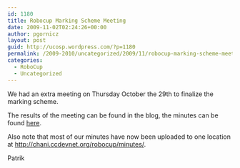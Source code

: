 ```yaml
---
id: 1180
title: Robocup Marking Scheme Meeting
date: 2009-11-02T02:24:26+00:00
author: pgornicz
layout: post
guid: http://ucosp.wordpress.com/?p=1180
permalink: /2009-2010/uncategorized/2009/11/robocup-marking-scheme-meeting/
categories:
  - RoboCup
  - Uncategorized
---
```

We had an extra meeting on Thursday October the 29th to finalize the marking scheme.

The results of the meeting can be found in the blog, the minutes can be found [here](http://chani.ccdevnet.org/robocup/minutes/minutes-oct29.txt).

Also note that most of our minutes have now been uploaded to one location at <http://chani.ccdevnet.org/robocup/minutes/>.

Patrik